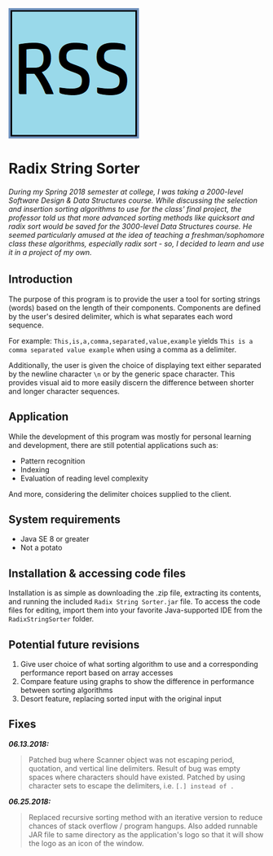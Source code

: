 ![RadixStringSorter](radixstringsorter.png)
# Radix String Sorter
###### During my Spring 2018 semester at college, I was taking a 2000-level Software Design & Data Structures course. While discussing the selection and insertion sorting algorithms to use for the class' final project, the professor told us that more advanced sorting methods like quicksort and radix sort would be saved for the 3000-level Data Structures course. He seemed particularly amused at the idea of teaching a freshman/sophomore class these algorithms, especially radix sort - so, I decided to learn and use it in a project of my own.

## Introduction
The purpose of this program is to provide the user a tool for sorting strings (words) based on the length of their components. Components are defined by the user's desired delimiter, which is what separates each word sequence. 

For example: `This,is,a,comma,separated,value,example` yields `This is a comma separated value example` when using a comma as a delimiter. 

Additionally, the user is given the choice of displaying text either separated by the newline character `\n` or by the generic space character. This provides visual aid to more easily discern the difference between shorter and longer character sequences.

## Application
While the development of this program was mostly for personal learning and development, there are still potential applications such as:

- Pattern recognition
- Indexing
- Evaluation of reading level complexity

And more, considering the delimiter choices supplied to the client.

## System requirements
- Java SE 8 or greater
- Not a potato

## Installation & accessing code files
Installation is as simple as downloading the .zip file, extracting its contents, and running the included `Radix String Sorter.jar` file. 
To access the code files for editing, import them into your favorite Java-supported IDE from the `RadixStringSorter` folder.

## Potential future revisions
1. Give user choice of what sorting algorithm to use and a corresponding performance report based on array accesses
2. Compare feature using graphs to show the difference in performance between sorting algorithms
3. Desort feature, replacing sorted input with the original input

## Fixes
_**06.13.2018:**_
> Patched bug where Scanner object was not escaping period, quotation, and vertical line delimiters. Result of bug was empty spaces where characters should have existed. Patched by using character sets to escape the delimiters, i.e. `[.] instead of .`

_**06.25.2018:**_
> Replaced recursive sorting method with an iterative version to reduce chances of stack overflow / program hangups. Also added runnable JAR file to same directory as the application's logo so that it will show the logo as an icon of the window.
